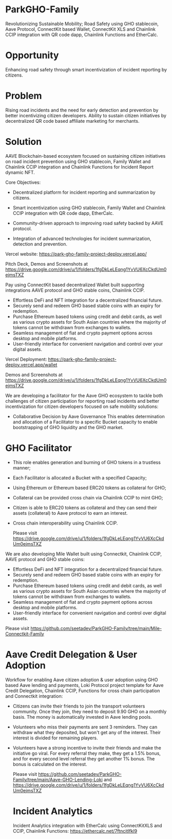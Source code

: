 # ParkGHO-Family

Revolutionizing Sustainable Mobility; Road Safety using GHO stablecoin, Aave Protocol, ConnectKit based Wallet, ConnectKit XLS and Chainlink CCIP integration with QR code dapp, Chainlink Functions and EtherCalc.

# Opportunity

Enhancing road safety through smart incentivization of incident reporting by citizens.

# Problem 

Rising road incidents and the need for early detection and prevention by better incentivizing citizen developers. Ability to sustain citizen initiatives by decentralized QR code based affiliate marketing for merchants.

# Solution 

AAVE Blockchain-based ecosystem focused on sustaining citizen initiatives on road incident prevention using GHO stablecoin, Family Wallet and Chainlink CCIP integration and Chainlink Functions for Incident Report dynamic NFT.
 
Core Objectives:

- Decentralized platform for incident reporting and summarization by citizens.
  
- Smart incentivization using GHO stablecoin, Family Wallet and Chainlink CCIP integration with QR code dapp, EtherCalc.
  
- Community-driven approach to improving road safety backed by AAVE protocol.
  
- Integration of advanced technologies for incident summarization, detection and prevention.

Vercel website: https://park-gho-family-project-deploy.vercel.app/ 

Pitch Deck, Demos and Screenshots at https://drive.google.com/drive/u/1/folders/1fgDkLeLEqng1YvVU6XcCkdUm0ejmsTXZ

Pay using ConnectKit based decentralized Wallet built supporting integrations AAVE protocol and GHO stable coins, Chainlink CCIP.

- Effortless DeFi and NFT integration for a decentralized financial future.
- Securely send and redeem GHO based stable coins with an expiry for redemption.
- Purchase Ethereum based tokens using credit and debit cards, as well as various crypto assets for South Asian countries where the majority of tokens cannot be withdrawn from exchanges to wallets.
- Seamless management of fiat and crypto payment options across desktop and mobile platforms.
- User-friendly interface for convenient navigation and control over your digital assets.

Vercel Deployment: https://park-gho-family-project-deploy.vercel.app/wallet

Demos and Screenshots at https://drive.google.com/drive/u/1/folders/1fgDkLeLEqng1YvVU6XcCkdUm0ejmsTXZ

We are developing a facilitator for the Aave GHO ecosystem to tackle both challenges of citizen participation for reporting road incidents and better incentivization for citizen developers focused on safe mobility solutions:

- Collaborative Decision by Aave Governance
This enables determination and allocation of a Facilitator to a specific Bucket capacity to enable bootstrapping of GHO liquidity and the GHO market.

# GHO Facilitator
- This role enables generation and burning of GHO tokens in a trustless manner;
- Each Facilitator is allocated a Bucket with a specified Capacity;
- Using Ethereum or Ethereum based ERC20 tokens as collateral for GHO; 
-  Collateral can be provided cross chain via Chainlink CCIP to mint GHO;
- Citizen is able to ERC20 tokens as collateral and they can send their assets (collateral) to Aave protocol to earn an interest.
- Cross chain interoperability using Chainlink CCIP.

  Please visit  https://drive.google.com/drive/u/1/folders/1fgDkLeLEqng1YvVU6XcCkdUm0ejmsTXZ

We are also developing Mile Wallet built using Connectkit, Chainlink CCIP, AAVE protocol and GHO stable coins: 
- Effortless DeFi and NFT integration for a decentralized financial future.
- Securely send and redeem GHO based stable coins with an expiry for redemption.
- Purchase Ethereum based tokens using credit and debit cards, as well as various crypto assets for South Asian countries where the majority of tokens cannot be withdrawn from exchanges to wallets.
- Seamless management of fiat and crypto payment options across desktop and mobile platforms.
- User-friendly interface for convenient navigation and control over digital assets.

Please visit https://github.com/seetadev/ParkGHO-Family/tree/main/Mile-Connectkit-Family

# Aave Credit Delegation & User Adoption

 Workflow for enabling Aave citizen adoption & user adoption using GHO based Aave lending and payments, Loki Protocol project template for Aave Credit Delegation, Chainlink CCIP, Functions for cross chain participation and Connectkit integration: 

- Citizens can invite their friends to join the transport volunteers community. Once they join, they need to deposit 9.90 GHO on a monthly basis. The money is automatically invested in Aave lending pools.

- Volunteers who miss their payments are sent 3 reminders. They can withdraw what they deposited, but won't get any of the interest. Their interest is divided for remaining players.

- Volunteers have a strong incentive to invite their friends and make the initiative go viral. For every referral they make, they get a 1.5% bonus, and for every second level referral they get another 1% bonus. The bonus is calculated on the interest.

  Please visit https://github.com/seetadev/ParkGHO-Family/tree/main/Aave-GHO-Lending-Loki and https://drive.google.com/drive/u/1/folders/1fgDkLeLEqng1YvVU6XcCkdUm0ejmsTXZ

   #  Incident Analytics

  Incident Analytics integration with EtherCalc using ConnectKitXLS and CCIP,  Chainlink Functions: https://ethercalc.net/7ftncitlfkl9

  








